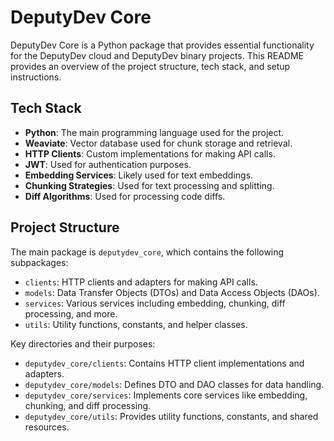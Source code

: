 # DeputyDev Core

DeputyDev Core is a Python package that provides essential functionality for the DeputyDev cloud and DeputyDev binary projects. This README provides an overview of the project structure, tech stack, and setup instructions.

## Tech Stack

- **Python**: The main programming language used for the project.
- **Weaviate**: Vector database used for chunk storage and retrieval.
- **HTTP Clients**: Custom implementations for making API calls.
- **JWT**: Used for authentication purposes.
- **Embedding Services**: Likely used for text embeddings.
- **Chunking Strategies**: Used for text processing and splitting.
- **Diff Algorithms**: Used for processing code diffs.

## Project Structure

The main package is `deputydev_core`, which contains the following subpackages:

- `clients`: HTTP clients and adapters for making API calls.
- `models`: Data Transfer Objects (DTOs) and Data Access Objects (DAOs).
- `services`: Various services including embedding, chunking, diff processing, and more.
- `utils`: Utility functions, constants, and helper classes.

Key directories and their purposes:

- `deputydev_core/clients`: Contains HTTP client implementations and adapters.
- `deputydev_core/models`: Defines DTO and DAO classes for data handling.
- `deputydev_core/services`: Implements core services like embedding, chunking, and diff processing.
- `deputydev_core/utils`: Provides utility functions, constants, and shared resources.
